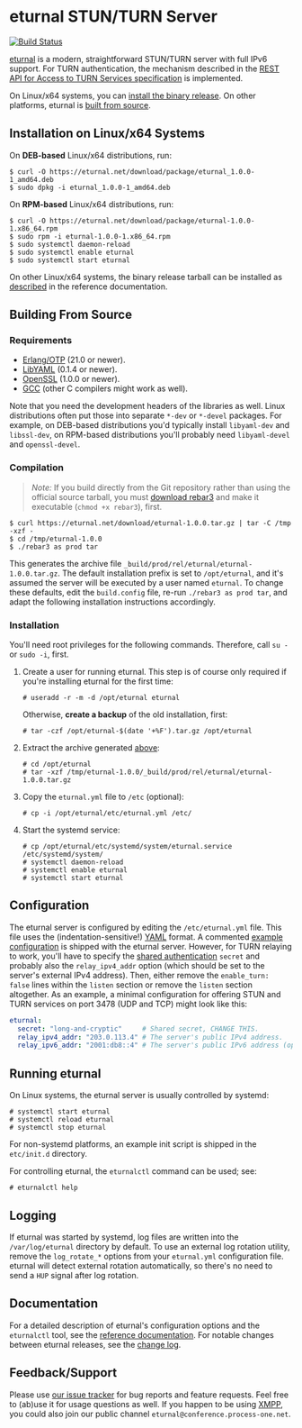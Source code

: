 # eturnal STUN/TURN Server

[![Build Status](https://travis-ci.org/processone/eturnal.svg?branch=master)][1]

[eturnal][2] is a modern, straightforward STUN/TURN server with full IPv6
support. For TURN authentication, the mechanism described in the [REST API for
Access to TURN Services specification][3] is implemented.

On Linux/x64 systems, you can [install the binary
release](#installation-on-linuxx64-systems). On other platforms, eturnal is
[built from source](#building-from-source).

## Installation on Linux/x64 Systems

On **DEB-based** Linux/x64 distributions, run:

    $ curl -O https://eturnal.net/download/package/eturnal_1.0.0-1_amd64.deb
    $ sudo dpkg -i eturnal_1.0.0-1_amd64.deb

On **RPM-based** Linux/x64 distributions, run:

    $ curl -O https://eturnal.net/download/package/eturnal-1.0.0-1.x86_64.rpm
    $ sudo rpm -i eturnal-1.0.0-1.x86_64.rpm
    $ sudo systemctl daemon-reload
    $ sudo systemctl enable eturnal
    $ sudo systemctl start eturnal

On other Linux/x64 systems, the binary release tarball can be installed as
[described][4] in the reference documentation.

## Building From Source

### Requirements

- [Erlang/OTP][5] (21.0 or newer).
- [LibYAML][6] (0.1.4 or newer).
- [OpenSSL][7] (1.0.0 or newer).
- [GCC][8] (other C compilers might work as well).

Note that you need the development headers of the libraries as well. Linux
distributions often put those into separate `*-dev` or `*-devel` packages. For
example, on DEB-based distributions you'd typically install `libyaml-dev` and
`libssl-dev`, on RPM-based distributions you'll probably need `libyaml-devel`
and `openssl-devel`.

### Compilation

> _Note:_ If you build directly from the Git repository rather than using the
> official source tarball, you must [download rebar3][9] and make it executable
> (`chmod +x rebar3`), first.

    $ curl https://eturnal.net/download/eturnal-1.0.0.tar.gz | tar -C /tmp -xzf -
    $ cd /tmp/eturnal-1.0.0
    $ ./rebar3 as prod tar

This generates the archive file `_build/prod/rel/eturnal/eturnal-1.0.0.tar.gz`.
The default installation prefix is set to `/opt/eturnal`, and it's assumed the
server will be executed by a user named `eturnal`. To change these defaults,
edit the `build.config` file, re-run `./rebar3 as prod tar`, and adapt the
following installation instructions accordingly.

### Installation

You'll need root privileges for the following commands. Therefore, call `su -`
or `sudo -i`, first.

1.  Create a user for running eturnal. This step is of course only required if
    you're installing eturnal for the first time:

        # useradd -r -m -d /opt/eturnal eturnal

    Otherwise, **create a backup** of the old installation, first:

        # tar -czf /opt/eturnal-$(date '+%F').tar.gz /opt/eturnal

2.  Extract the archive generated [above](#compilation):

        # cd /opt/eturnal
        # tar -xzf /tmp/eturnal-1.0.0/_build/prod/rel/eturnal/eturnal-1.0.0.tar.gz

3.  Copy the `eturnal.yml` file to `/etc` (optional):

        # cp -i /opt/eturnal/etc/eturnal.yml /etc/

4.  Start the systemd service:

        # cp /opt/eturnal/etc/systemd/system/eturnal.service /etc/systemd/system/
        # systemctl daemon-reload
        # systemctl enable eturnal
        # systemctl start eturnal

## Configuration

The eturnal server is configured by editing the `/etc/eturnal.yml` file. This
file uses the (indentation-sensitive!) [YAML][10] format. A commented [example
configuration][11] is shipped with the eturnal server. However, for TURN
relaying to work, you'll have to specify the [shared authentication][3] `secret`
and probably also the `relay_ipv4_addr` option (which should be set to the
server's external IPv4 address). Then, either remove the `enable_turn: false`
lines within the `listen` section or remove the `listen` section altogether. As
an example, a minimal configuration for offering STUN and TURN services on port
3478 (UDP and TCP) might look like this:

```yaml
eturnal:
  secret: "long-and-cryptic"     # Shared secret, CHANGE THIS.
  relay_ipv4_addr: "203.0.113.4" # The server's public IPv4 address.
  relay_ipv6_addr: "2001:db8::4" # The server's public IPv6 address (optional).
```

## Running eturnal

On Linux systems, the eturnal server is usually controlled by systemd:

    # systemctl start eturnal
    # systemctl reload eturnal
    # systemctl stop eturnal

For non-systemd platforms, an example init script is shipped in the `etc/init.d`
directory.

For controlling eturnal, the `eturnalctl` command can be used; see:

    # eturnalctl help

## Logging

If eturnal was started by systemd, log files are written into the
`/var/log/eturnal` directory by default. To use an external log rotation
utility, remove the `log_rotate_*` options from your `eturnal.yml` configuration
file. eturnal will detect external rotation automatically, so there's no need to
send a `HUP` signal after log rotation.

## Documentation

For a detailed description of eturnal's configuration options and the
`eturnalctl` tool, see the [reference documentation][12]. For notable changes
between eturnal releases, see the [change log][13].

## Feedback/Support

Please use [our issue tracker][14] for bug reports and feature requests. Feel
free to (ab)use it for usage questions as well. If you happen to be using
[XMPP][15], you could also join our public channel
`eturnal@conference.process-one.net`.

 [1]: https://travis-ci.org/processone/eturnal
 [2]: https://eturnal.net/
 [3]: https://tools.ietf.org/html/draft-uberti-behave-turn-rest-00
 [4]: https://eturnal.net/documentation/#Installation
 [5]: https://www.erlang.org
 [6]: https://pyyaml.org/wiki/LibYAML
 [7]: https://www.openssl.org
 [8]: https://gcc.gnu.org
 [9]: https://github.com/erlang/rebar3/releases/download/3.14.0-rc2/rebar3
[10]: https://en.wikipedia.org/wiki/YAML
[11]: https://github.com/processone/eturnal/blob/1.0.0/config/eturnal.yml
[12]: https://eturnal.net/documentation/
[13]: https://github.com/processone/eturnal/blob/1.0.0/CHANGELOG.md
[14]: https://github.com/processone/eturnal/issues
[15]: https://xmpp.org
